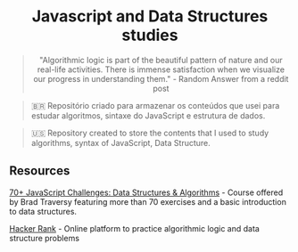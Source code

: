 <h1 align = 'center'>Javascript and Data Structures studies </h1>

> <p align = 'center'> "Algorithmic logic is part of the beautiful pattern of nature and our real-life activities. There is immense satisfaction when we visualize our progress in understanding them." - Random Answer from a reddit post</p>


> <p align = 'left'> 🇧🇷 Repositório criado para armazenar os conteúdos que usei para estudar algoritmos, sintaxe do JavaScript e estrutura de dados.</p>

> <p align = 'left'> 🇺🇸 Repository created to store the contents that I used to study algorithms, syntax of JavaScript, Data Structure.</p>

<h2 align = 'left'>Resources</h2>

<div align = 'left'>
  
[70+ JavaScript Challenges: Data Structures & Algorithms](https://www.udemy.com/course/javascript-challenges/) - Course offered by Brad Traversy featuring more than 70 exercises and a basic introduction to data structures.



[Hacker Rank](https://www.hackerrank.com/) - Online platform to practice algorithmic logic and data structure problems
  
</div>

